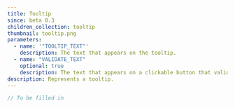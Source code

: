 ```yaml
---
title: Tooltip
since: beta 0.3
children_collection: tooltip
thumbnail: tooltip.png
parameters:
  - name: '"TOOLTIP_TEXT"'
    description: The text that appears on the tooltip.
  - name: "VALIDATE_TEXT"
    optional: true
    description: The text that appears on a clickable button that validates and closes the tooltip. By default, this text is the string `"OK"`.
description: Represents a tooltip.
---
```


```javascript
// To be filled in
```



